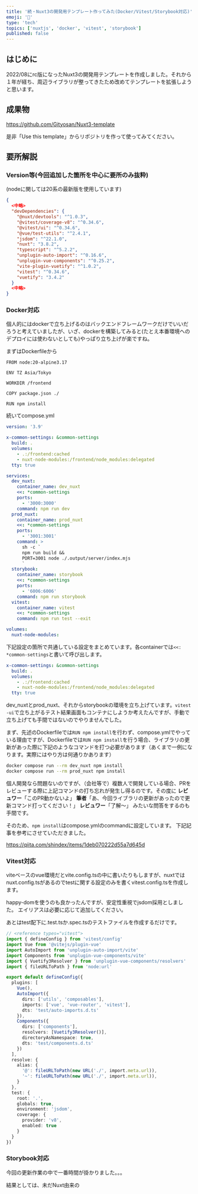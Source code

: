```yaml
---
title: '続・Nuxt3の開発用テンプレート作ってみた(Docker/Vitest/Storybook対応)'
emoji: '🔖'
type: 'tech'
topics: ['nuxtjs', 'docker', 'vitest', 'storybook']
published: false
---
```


## はじめに

2022/08にrc版になったNuxt3の開発用テンプレートを作成しました。それから１年が経ち、周辺ライブラリが整ってきたため改めてテンプレートを拡張しようと思います。

## 成果物

https://github.com/Gityosan/Nuxt3-template

是非「Use this template」からリポジトリを作って使ってみてください。

## 要所解説

### **Version等(今回追加した箇所を中心に要所のみ抜粋)**

(nodeに関しては20系の最新版を使用しています)

```json:package.json
{
  <中略>
  "devDependencies": {
    "@nuxt/devtools": "^1.0.3",
    "@vitest/coverage-v8": "^0.34.6",
    "@vitest/ui": "^0.34.6",
    "@vue/test-utils": "^2.4.1",
    "jsdom": "^22.1.0",
    "nuxt": "3.8.2",
    "typescript": "^5.2.2",
    "unplugin-auto-import": "^0.16.6",
    "unplugin-vue-components": "^0.25.2",
    "vite-plugin-vuetify": "^1.0.2",
    "vitest": "^0.34.6",
    "vuetify": "3.4.2"
  }
  <中略>
}
```

### Docker対応

個人的にはdockerで立ち上げるのはバックエンドフレームワークだけでいいだろうと考えていましたが、いざ、dockerを構築してみると(たとえ本番環境へのデプロイには使わないとしても)やっぱり立ち上げが楽ですね。

まずはDockerfileから

```Dockerfile:Dockerfile
FROM node:20-alpine3.17

ENV TZ Asia/Tokyo

WORKDIR /frontend

COPY package.json ./

RUN npm install
```

続いてcompose.yml

```yml:compose.yml
version: '3.9'

x-common-settings: &common-settings
  build: .
  volumes:
    - .:/frontend:cached
    - nuxt-node-modules:/frontend/node_modules:delegated
  tty: true

services:
  dev_nuxt:
    container_name: dev_nuxt
    <<: *common-settings
    ports:
      - '3000:3000'
    command: npm run dev
  prod_nuxt:
    container_name: prod_nuxt
    <<: *common-settings
    ports:
      - '3001:3001'
    command: >
      sh -c `
      npm run build &&
      PORT=3001 node ./.output/server/index.mjs
      `
  storybook:
    container_name: storybook
    <<: *common-settings
    ports:
      - '6006:6006'
    command: npm run storybook
  vitest:
    container_name: vitest
    <<: *common-settings
    command: npm run test --exit

volumes:
  nuxt-node-modules:

```

下記設定の箇所で共通している設定をまとめています。各containerでは`<<: *common-settings`と書いて呼び出します。

```yml:compose.yml
x-common-settings: &common-settings
  build: .
  volumes:
    - .:/frontend:cached
    - nuxt-node-modules:/frontend/node_modules:delegated
  tty: true
```

dev_nuxtとprod_nuxt、それからstorybookの環境を立ち上げています。`vitest -ui`で立ち上がるテスト結果画面もコンテナにしようか考えたんですが、手動で立ち上げても手間ではないのでやりませんでした。

まず、先述のDockerfileでは`RUN npm install`を行わず、compose.ymlでやっている理由ですが、Dockerfileでは`RUN npm install`を行う場合、ライブラリの更新があった際に下記のようなコマンドを打つ必要があります（あくまで一例になります。実際にはやり方は何通りかあります）

```bash
docker compose run --rm dev_nuxt npm install
docker compose run --rm prod_nuxt npm install
```

個人開発なら問題ないのですが、（会社等で）複数人で開発している場合、PRをレビューする際に上記コマンドの打ち忘れが発生し得るのです。その度に
**レビュワー**「このPR動かないよ」
**筆者**「あ、今回ライブラリの更新があったので更新コマンド打ってください！」
**レビュワー**「了解〜」
みたいな問答をするのも手間です。

そのため、`npm install`はcompose.ymlのcommandに設定しています。
下記記事を参考にさせていただきました。

https://qiita.com/shindex/items/1deb070222d55a7d645d

### Vitest対応

viteベースのvue環境だとvite.config.tsの中に書いたりもしますが、nuxtではnuxt.config.tsがあるのでtestに関する設定のみを書くvitest.config.tsを作成します。

happy-domを使うのも良かったんですが、安定性重視でjsdom採用としました。
エイリアスは必要に応じて追加してください。

あとはtest配下に.test.tsか.spec.tsのテストファイルを作成するだけです。

```ts:vitest.config.ts
// <reference types="vitest">
import { defineConfig } from 'vitest/config'
import Vue from '@vitejs/plugin-vue'
import AutoImport from 'unplugin-auto-import/vite'
import Components from 'unplugin-vue-components/vite'
import { Vuetify3Resolver } from 'unplugin-vue-components/resolvers'
import { fileURLToPath } from 'node:url'

export default defineConfig({
  plugins: [
    Vue(),
    AutoImport({
      dirs: ['utils', 'composables'],
      imports: ['vue', 'vue-router', 'vitest'],
      dts: 'test/auto-imports.d.ts'
    }),
    Components({
      dirs: ['components'],
      resolvers: [Vuetify3Resolver()],
      directoryAsNamespace: true,
      dts: 'test/components.d.ts'
    })
  ],
  resolve: {
    alias: {
      '@': fileURLToPath(new URL('./', import.meta.url)),
      '~': fileURLToPath(new URL('./', import.meta.url)),
    }
  },
  test: {
    root: '.',
    globals: true,
    environment: 'jsdom',
    coverage: {
      provider: 'v8',
      enabled: true
    }
  }
})
```

### Storybook対応

今回の更新作業の中で一番時間が掛かりました。。。

結果としては、未だNuxt由来の
